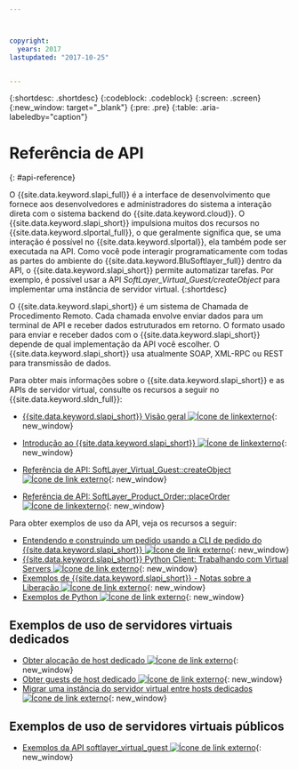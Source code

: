 ```yaml
---



copyright:
  years: 2017
lastupdated: "2017-10-25"


---
```


{:shortdesc: .shortdesc}
{:codeblock: .codeblock}
{:screen: .screen}
{:new_window: target="_blank"}
{:pre: .pre}
{:table: .aria-labeledby="caption"}

# Referência de API
{: #api-reference} 

O {{site.data.keyword.slapi_full}} é a interface de desenvolvimento que fornece aos desenvolvedores e administradores do sistema a interação direta com o sistema backend do {{site.data.keyword.cloud}}. O {{site.data.keyword.slapi_short}} impulsiona muitos dos recursos no {{site.data.keyword.slportal_full}}, o que geralmente significa que, se uma interação é possível no {{site.data.keyword.slportal}}, ela também pode ser executada na API. Como você pode interagir programaticamente com todas as partes do ambiente do {{site.data.keyword.BluSoftlayer_full}} dentro da API, o {{site.data.keyword.slapi_short}} permite automatizar tarefas. Por exemplo, é possível usar a API *SoftLayer_Virtual_Guest/createObject* para implementar uma instância de servidor virtual.
{:shortdesc}

O {{site.data.keyword.slapi_short}} é um sistema de Chamada de Procedimento Remoto. Cada chamada envolve enviar dados para um terminal de API e receber dados estruturados em retorno. O formato usado para enviar e receber dados com o {{site.data.keyword.slapi_short}} depende de qual implementação da API você escolher. O {{site.data.keyword.slapi_short}} usa atualmente SOAP, XML-RPC ou REST para transmissão de dados.

Para obter mais informações sobre o {{site.data.keyword.slapi_short}} e as APIs de servidor virtual, consulte os recursos a seguir no {{site.data.keyword.sldn_full}}:
* [{{site.data.keyword.slapi_short}} Visão geral ![Ícone de linkexterno](../icons/launch-glyph.svg "Ícone de link externo")](https://softlayer.github.io/reference/softlayerapi/){: new_window}

* [Introdução ao {{site.data.keyword.slapi_short}} ![Ícone de linkexterno](../icons/launch-glyph.svg "Ícone de link externo")](https://softlayer.github.io/article/getting-started/){: new_window}

* [Referência de API: SoftLayer_Virtual_Guest::createObject ![Ícone de link externo](../icons/launch-glyph.svg "Ícone de linkexterno")](https://softlayer.github.io/reference/services/SoftLayer_Virtual_Guest/createObject/){: new_window}

* [Referência de API: SoftLayer_Product_Order::placeOrder ![Ícone de linkexterno](../icons/launch-glyph.svg "Ícone de link externo")](https://softlayer.github.io/reference/services/SoftLayer_Product_Order/placeOrder/){: new_window}


Para obter exemplos de uso da API, veja os recursos a seguir:
* [Entendendo e construindo um pedido usando a CLI de pedido do {{site.data.keyword.slapi_short}} ![Ícone de link externo](../icons/launch-glyph.svg "Ícone de link externo")](https://softlayer.github.io/article/understanding-ordering/){: new_window}
* [{{site.data.keyword.slapi_short}} Python Client: Trabalhando com Virtual Servers ![Ícone de link externo](../icons/launch-glyph.svg "Ícone de link externo")](http://softlayer-python.readthedocs.io/en/latest/cli/vs.html){: new_window}
* [Exemplos de {{site.data.keyword.slapi_short}} - Notas sobre a Liberação ![Ícone de link externo](../icons/launch-glyph.svg "Ícone de link externo")](https://softlayer.github.io/){: new_window}
* [Exemplos de Python ![Ícone de link externo](../icons/launch-glyph.svg "Ícone de link externo")](https://softlayer.github.io/python/){: new_window}

## Exemplos de uso de servidores virtuais dedicados
* [Obter alocação de host dedicado ![Ícone de link externo](../icons/launch-glyph.svg "Ícone de link externo")](https://softlayer.github.io/python/getDediHostAllocation/){: new_window}
* [Obter guests de host dedicado ![Ícone de link externo](../icons/launch-glyph.svg "Ícone de link externo")](https://softlayer.github.io/python/getDedicatedHostGuests/){: new_window}
* [Migrar uma instância do servidor virtual entre hosts dedicados ![Ícone de link externo](../icons/launch-glyph.svg "Ícone de link externo")](https://softlayer.github.io/python/migrateDedicatedHost.py/){: new_window}

## Exemplos de uso de servidores virtuais públicos
* [Exemplos da API softlayer_virtual_guest ![Ícone de link externo](../icons/launch-glyph.svg "Ícone de link externo")](https://softlayer.github.io/classes/softlayer_virtual_guest/){: new_window}
